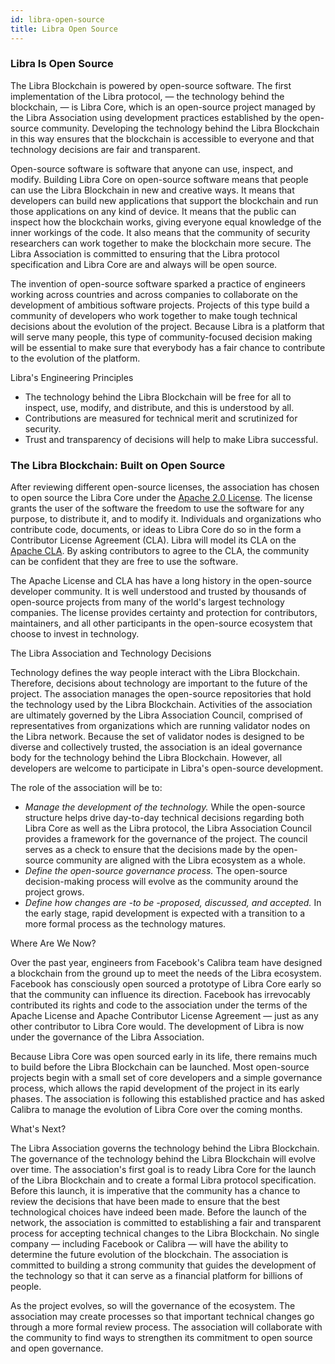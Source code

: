 ```yaml
---
id: libra-open-source
title: Libra Open Source
---
```


### Libra Is Open Source

The Libra Blockchain is powered by open-source software. The first implementation of the Libra protocol, — the technology behind the blockchain, — is Libra Core, which is an open-source project managed by the Libra Association using development practices established by the open-source community. Developing the technology behind the Libra Blockchain in this way ensures that the blockchain is accessible to everyone and that technology decisions are fair and transparent.

Open-source software is software that anyone can use, inspect, and modify. Building Libra Core on open-source software means that people can use the Libra Blockchain in new and creative ways. It means that developers can build new applications that support the blockchain and run those applications on any kind of device. It means that the public can inspect how the blockchain works, giving everyone equal knowledge of the inner workings of the code. It also means that the community of security researchers can work together to make the blockchain more secure. The Libra Association is committed to ensuring that the Libra protocol specification and Libra Core are and always will be open source.

The invention of open-source software sparked a practice of engineers working across countries and across companies to collaborate on the development of ambitious software projects. Projects of this type build a community of developers who work together to make tough technical decisions about the evolution of the project. Because Libra is a platform that will serve many people, this type of community-focused decision making will be essential to make sure that everybody has a fair chance to contribute to the evolution of the platform.

Libra's Engineering Principles

* The technology behind the Libra Blockchain will be free for all to inspect, use, modify, and distribute, and this is understood by all.
* Contributions are measured for technical merit and scrutinized for security.
* Trust and transparency of decisions will help to make Libra successful.

### The Libra Blockchain: Built on Open Source

After reviewing different open-source licenses, the association has chosen to open source the Libra Core under the [Apache 2.0 License](https://www.apache.org/licenses/LICENSE-2.0.html). The license grants the user of the software the freedom to use the software for any purpose, to distribute it, and to modify it. Individuals and organizations who contribute code, documents, or ideas to Libra Core do so in the form a Contributor License Agreement (CLA). Libra will model its CLA on the [Apache CLA](https://www.apache.org/licenses/contributor-agreements.html). By asking contributors to agree to the CLA, the community can be confident that they are free to use the software.

The Apache License and CLA has have a long history in the open-source developer community. It is well understood and trusted by thousands of open-source projects from many of the world's largest technology companies. The license provides certainty and protection for contributors, maintainers, and all other participants in the open-source ecosystem that choose to invest in technology.

The Libra Association and Technology Decisions

Technology defines the way people interact with the Libra Blockchain. Therefore, decisions about technology are important to the future of the project. The association manages the open-source repositories that hold the technology used by the Libra Blockchain. Activities of the association are ultimately governed by the Libra Association Council, comprised of representatives from organizations which are running validator nodes on the Libra network. Because the set of validator nodes is designed to be diverse and collectively trusted, the association is an ideal governance body for the technology behind the Libra Blockchain.  However, all developers are welcome to participate in Libra's open-source development.

The role of the association will be to:

* *Manage the development of the technology.* While the open-source structure helps drive day-to-day technical decisions regarding both Libra Core as well as the Libra protocol, the Libra Association Council provides a framework for the governance of the project. The council serves as a check to ensure that the decisions made by the open-source community are aligned with the Libra ecosystem as a whole.
* *Define the open-source governance process.* The open-source decision-making process will evolve as the community around the project grows.
* *Define how changes are -to be -proposed, discussed, and accepted.* In the early stage, rapid development is expected with a transition to a more formal process as the technology matures.

Where Are We Now?

Over the past year, engineers from Facebook's Calibra team have designed a blockchain from the ground up to meet the needs of the Libra ecosystem.  Facebook has consciously open sourced a prototype of Libra Core early so that the community can influence its direction. Facebook has irrevocably contributed its rights and code to the association under the terms of the Apache License and Apache Contributor License Agreement — just as any other contributor to Libra Core would. The development of Libra is now under the governance of the Libra Association.

Because Libra Core was open sourced early in its life, there remains much to build before the Libra Blockchain can be launched. Most open-source projects begin with a small set of core developers and a simple governance process, which allows the rapid development of the project in its early phases. The association is following this established practice and has asked Calibra to manage the evolution of Libra Core over the coming months.

What's Next?

The Libra Association governs the technology behind the Libra Blockchain. The governance of the technology behind the Libra Blockchain will evolve over time. The association's first goal is to ready Libra Core for the launch of the Libra Blockchain and to create a formal Libra protocol specification. Before this launch, it is imperative that the community has a chance to review the decisions that have been made to ensure that the best technological choices have indeed been made. Before the launch of the network, the association is committed to establishing a fair and transparent process for accepting technical changes to the Libra Blockchain. No single company — including Facebook or Calibra — will have the ability to determine the future evolution of the blockchain. The association is committed to building a strong community that guides the development of the technology so that it can serve as a financial platform for billions of people.

As the project evolves, so will the governance of the ecosystem. The association may create processes so that important technical changes go through a more formal review process. The association will collaborate with the community to find ways to strengthen its commitment to open source and open governance.


